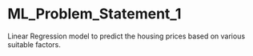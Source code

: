 # ML_Problem_Statement_1
Linear Regression model to predict the housing prices based on various suitable factors.

